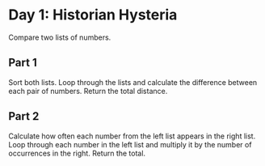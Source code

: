 # Day 1: Historian Hysteria

Compare two lists of numbers.

## Part 1

Sort both lists. Loop through the lists and calculate the difference between each pair of numbers. 
Return the total distance.

## Part 2

Calculate how often each number from the left list appears in the right list. Loop through each number in the left list and multiply it by the number of occurrences in the right. 
Return the total.